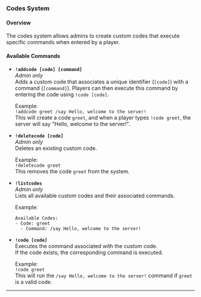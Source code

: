 ### **Codes System**

#### Overview

The codes system allows admins to create custom codes that execute specific commands when entered by a player.

#### Available Commands

- **`!addcode [code] [command]`**  
  *Admin only*  
  Adds a custom code that associates a unique identifier (`[code]`) with a command (`[command]`). Players can then execute this command by entering the code using `!code [code]`.

  Example:  
  `!addcode greet /say Hello, welcome to the server!`  
  This will create a code `greet`, and when a player types `!code greet`, the server will say "Hello, welcome to the server!".

- **`!deletecode [code]`**  
  *Admin only*  
  Deletes an existing custom code.

  Example:  
  `!deletecode greet`  
  This removes the code `greet` from the system.

- **`!listcodes`**  
  *Admin only*  
  Lists all available custom codes and their associated commands.

  Example:  
  ```
  Available Codes:
  - Code: greet
    - Command: /say Hello, welcome to the server!
  ```

- **`!code [code]`**  
  Executes the command associated with the custom code.  
  If the code exists, the corresponding command is executed.

  Example:  
  `!code greet`  
  This will run the `/say Hello, welcome to the server!` command if `greet` is a valid code.

---